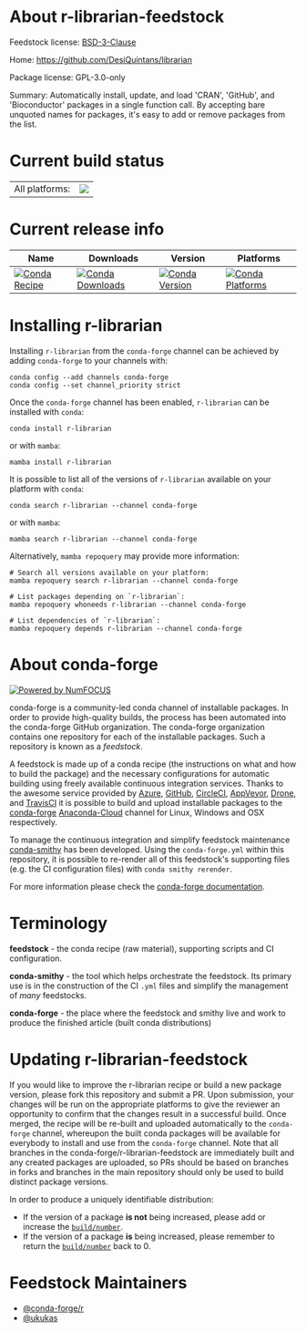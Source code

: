 About r-librarian-feedstock
===========================

Feedstock license: [BSD-3-Clause](https://github.com/conda-forge/r-librarian-feedstock/blob/main/LICENSE.txt)

Home: https://github.com/DesiQuintans/librarian

Package license: GPL-3.0-only

Summary: Automatically install, update, and load 'CRAN', 'GitHub', and 'Bioconductor' packages in a single function call. By accepting bare unquoted names for packages, it's easy to add or remove packages from the list.

Current build status
====================


<table><tr><td>All platforms:</td>
    <td>
      <a href="https://dev.azure.com/conda-forge/feedstock-builds/_build/latest?definitionId=14383&branchName=main">
        <img src="https://dev.azure.com/conda-forge/feedstock-builds/_apis/build/status/r-librarian-feedstock?branchName=main">
      </a>
    </td>
  </tr>
</table>

Current release info
====================

| Name | Downloads | Version | Platforms |
| --- | --- | --- | --- |
| [![Conda Recipe](https://img.shields.io/badge/recipe-r--librarian-green.svg)](https://anaconda.org/conda-forge/r-librarian) | [![Conda Downloads](https://img.shields.io/conda/dn/conda-forge/r-librarian.svg)](https://anaconda.org/conda-forge/r-librarian) | [![Conda Version](https://img.shields.io/conda/vn/conda-forge/r-librarian.svg)](https://anaconda.org/conda-forge/r-librarian) | [![Conda Platforms](https://img.shields.io/conda/pn/conda-forge/r-librarian.svg)](https://anaconda.org/conda-forge/r-librarian) |

Installing r-librarian
======================

Installing `r-librarian` from the `conda-forge` channel can be achieved by adding `conda-forge` to your channels with:

```
conda config --add channels conda-forge
conda config --set channel_priority strict
```

Once the `conda-forge` channel has been enabled, `r-librarian` can be installed with `conda`:

```
conda install r-librarian
```

or with `mamba`:

```
mamba install r-librarian
```

It is possible to list all of the versions of `r-librarian` available on your platform with `conda`:

```
conda search r-librarian --channel conda-forge
```

or with `mamba`:

```
mamba search r-librarian --channel conda-forge
```

Alternatively, `mamba repoquery` may provide more information:

```
# Search all versions available on your platform:
mamba repoquery search r-librarian --channel conda-forge

# List packages depending on `r-librarian`:
mamba repoquery whoneeds r-librarian --channel conda-forge

# List dependencies of `r-librarian`:
mamba repoquery depends r-librarian --channel conda-forge
```


About conda-forge
=================

[![Powered by
NumFOCUS](https://img.shields.io/badge/powered%20by-NumFOCUS-orange.svg?style=flat&colorA=E1523D&colorB=007D8A)](https://numfocus.org)

conda-forge is a community-led conda channel of installable packages.
In order to provide high-quality builds, the process has been automated into the
conda-forge GitHub organization. The conda-forge organization contains one repository
for each of the installable packages. Such a repository is known as a *feedstock*.

A feedstock is made up of a conda recipe (the instructions on what and how to build
the package) and the necessary configurations for automatic building using freely
available continuous integration services. Thanks to the awesome service provided by
[Azure](https://azure.microsoft.com/en-us/services/devops/), [GitHub](https://github.com/),
[CircleCI](https://circleci.com/), [AppVeyor](https://www.appveyor.com/),
[Drone](https://cloud.drone.io/welcome), and [TravisCI](https://travis-ci.com/)
it is possible to build and upload installable packages to the
[conda-forge](https://anaconda.org/conda-forge) [Anaconda-Cloud](https://anaconda.org/)
channel for Linux, Windows and OSX respectively.

To manage the continuous integration and simplify feedstock maintenance
[conda-smithy](https://github.com/conda-forge/conda-smithy) has been developed.
Using the ``conda-forge.yml`` within this repository, it is possible to re-render all of
this feedstock's supporting files (e.g. the CI configuration files) with ``conda smithy rerender``.

For more information please check the [conda-forge documentation](https://conda-forge.org/docs/).

Terminology
===========

**feedstock** - the conda recipe (raw material), supporting scripts and CI configuration.

**conda-smithy** - the tool which helps orchestrate the feedstock.
                   Its primary use is in the construction of the CI ``.yml`` files
                   and simplify the management of *many* feedstocks.

**conda-forge** - the place where the feedstock and smithy live and work to
                  produce the finished article (built conda distributions)


Updating r-librarian-feedstock
==============================

If you would like to improve the r-librarian recipe or build a new
package version, please fork this repository and submit a PR. Upon submission,
your changes will be run on the appropriate platforms to give the reviewer an
opportunity to confirm that the changes result in a successful build. Once
merged, the recipe will be re-built and uploaded automatically to the
`conda-forge` channel, whereupon the built conda packages will be available for
everybody to install and use from the `conda-forge` channel.
Note that all branches in the conda-forge/r-librarian-feedstock are
immediately built and any created packages are uploaded, so PRs should be based
on branches in forks and branches in the main repository should only be used to
build distinct package versions.

In order to produce a uniquely identifiable distribution:
 * If the version of a package **is not** being increased, please add or increase
   the [``build/number``](https://docs.conda.io/projects/conda-build/en/latest/resources/define-metadata.html#build-number-and-string).
 * If the version of a package **is** being increased, please remember to return
   the [``build/number``](https://docs.conda.io/projects/conda-build/en/latest/resources/define-metadata.html#build-number-and-string)
   back to 0.

Feedstock Maintainers
=====================

* [@conda-forge/r](https://github.com/conda-forge/r/)
* [@ukukas](https://github.com/ukukas/)

